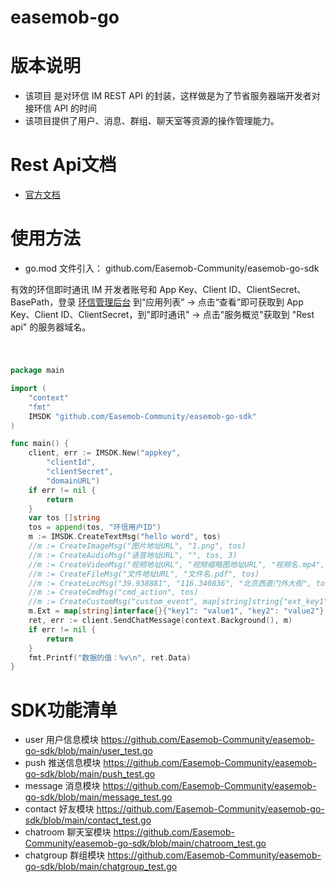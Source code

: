 # easemob-go

# 版本说明
- 该项目 是对环信 IM REST API 的封装，这样做是为了节省服务器端开发者对接环信 API 的时间
- 该项目提供了用户、消息、群组、聊天室等资源的操作管理能力。

# Rest Api文档
- [官方文档](https://docs-im-beta.easemob.com/document/server-side/overview.html)

# 使用方法
- go.mod 文件引入： github.com/Easemob-Community/easemob-go-sdk

有效的环信即时通讯 IM 开发者账号和 App Key、Client ID、ClientSecret、BasePath，登录 [环信管理后台](https://console.easemob.com/user/login) 到“应用列表” → 点击“查看”即可获取到 App Key、Client ID、ClientSecret，到"即时通讯" → 点击"服务概览"获取到 "Rest api" 的服务器域名。
#
```go

package main

import (
	"context"
	"fmt"
	IMSDK "github.com/Easemob-Community/easemob-go-sdk"
)

func main() {
	client, err := IMSDK.New("appkey",
		"clientId",
		"clientSecret",
		"domainURL")
	if err != nil {
		return
	}
	var tos []string
	tos = append(tos, "环信用户ID")
	m := IMSDK.CreateTextMsg("hello word", tos)
	//m := CreateImageMsg("图片地址URL", "1.png", tos)
	//m := CreateAudioMsg("语音地址URL", "", tos, 3)
	//m := CreateVideoMsg("视频地址URL", "视频缩略图地址URL", "视频名.mp4", tos)
	//m := CreateFileMsg("文件地址URL", "文件名.pdf", tos)
	//m := CreateLocMsg("39.938881", "116.340836", "北京西直门外大街", tos)
	//m := CreateCmdMsg("cmd_action", tos)
	//m := CreateCustomMsg("custom_event", map[string]string{"ext_key1":"ext_value1"}, tos)
	m.Ext = map[string]interface{}{"key1": "value1", "key2": "value2"}
	ret, err := client.SendChatMessage(context.Background(), m)
	if err != nil {
		return
	}
	fmt.Printf("数据的值：%v\n", ret.Data)
}

```

# SDK功能清单
- user 用户信息模块  https://github.com/Easemob-Community/easemob-go-sdk/blob/main/user_test.go
- push 推送信息模块  https://github.com/Easemob-Community/easemob-go-sdk/blob/main/push_test.go
- message 消息模块  https://github.com/Easemob-Community/easemob-go-sdk/blob/main/message_test.go
- contact 好友模块  https://github.com/Easemob-Community/easemob-go-sdk/blob/main/contact_test.go
- chatroom 聊天室模块  https://github.com/Easemob-Community/easemob-go-sdk/blob/main/chatroom_test.go
- chatgroup 群组模块  https://github.com/Easemob-Community/easemob-go-sdk/blob/main/chatgroup_test.go